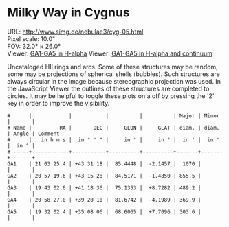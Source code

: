 # Milky Way in Cygnus

URL: <http://www.simg.de/nebulae3/cyg-05.html>  
Pixel scale: 10.0"  
FOV: 32.0° × 26.0°  
Viewer: [GA1-GA5 in H-alpha](http://www.simg.de/nebulae3/cyg-05-h.vhtml?nav=0&tbl=1&uo=~3%22GA1%22%2C315.8559%2C43.5217%2C1070.755~4%2C~3%22GA2%22%2C314.3317%2C43.2579%2C855.547~4%2C~3%22GA3%22%2C295.7610%2C41.3100%2C489.277~4%2C~3%22GA4%22%2C314.6125%2C39.3360%2C369.948~4%2C~3%22GA5%22%2C293.0099%2C35.1349%2C303.623~4)
Viewer: [GA1-GA5 in H-alpha and continuum](http://www.simg.de/nebulae3/cyg-05-hbr.vhtml?nav=0&tbl=1&uo=~3%22GA1%22%2C315.8559%2C43.5217%2C1070.755~4%2C~3%22GA2%22%2C314.3317%2C43.2579%2C855.547~4%2C~3%22GA3%22%2C295.7610%2C41.3100%2C489.277~4%2C~3%22GA4%22%2C314.6125%2C39.3360%2C369.948~4%2C~3%22GA5%22%2C293.0099%2C35.1349%2C303.623~4)

Uncataloged HII rings and arcs. Some of these structures may be random, some
may be projections of spherical shells (bubbles). Such structures are always
circular in the image because stereographic projection was used. In the 
JavaScript Viewer the outlines of these structures are completed to circles. It
may be helpful to toggle these plots on a off by pressing the '2' key in order
to improve the visibility. 

	#      |            |           |          |          | Major | Minor |       | 
	# Name |         RA |       DEC |     GLON |     GLAT | diam. | diam. | Angle | Comment
	#      |   in h m s |  in ° ' " |     in ° |     in ° |  in ' |  in ' |  in ° | 
	# -----+------------+-----------+----------+----------+-------+-------+-------+----------
	GA1    | 21 03 25.4 | +43 31 18 |  85.4448 |  -2.1457 |  1070 |       |       | 
	GA2    | 20 57 19.6 | +43 15 28 |  84.5171 |  -1.4850 | 855.5 |       |       | 
	GA3    | 19 43 02.6 | +41 18 36 |  75.1353 |  +8.7282 | 489.2 |       |       | 
	GA4    | 20 58 27.0 | +39 20 10 |  81.6742 |  -4.1989 | 369.9 |       |       | 
	GA5    | 19 32 02.4 | +35 08 06 |  68.6065 |  +7.7096 | 303.6 |       |       | 
